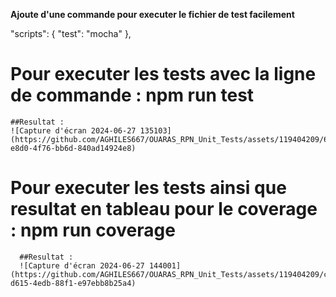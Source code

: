 **Ajoute d'une commande pour executer le fichier de test facilement**

"scripts": {
    "test": "mocha"
  },

  # Pour executer les tests avec la ligne de commande : npm run test
    ##Resultat : 
    ![Capture d'écran 2024-06-27 135103](https://github.com/AGHILES667/OUARAS_RPN_Unit_Tests/assets/119404209/63020ccc-e8d0-4f76-bb6d-840ad14924e8)


  # Pour executer les tests ainsi que resultat en tableau pour le coverage : npm run coverage
      ##Resultat : 
      ![Capture d'écran 2024-06-27 144001](https://github.com/AGHILES667/OUARAS_RPN_Unit_Tests/assets/119404209/cf6de724-d615-4edb-88f1-e97ebb8b25a4)

